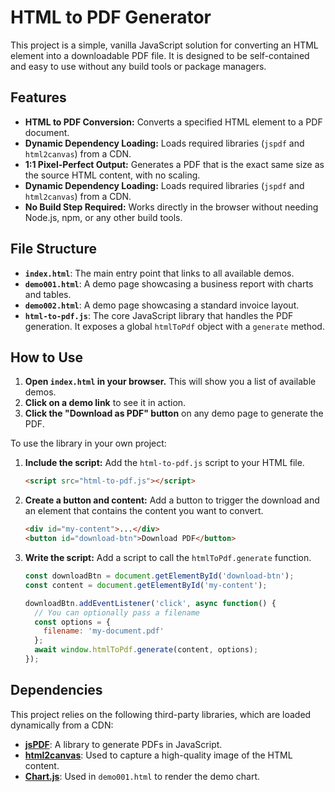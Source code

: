 # HTML to PDF Generator

This project is a simple, vanilla JavaScript solution for converting an HTML element into a downloadable PDF file. It is designed to be self-contained and easy to use without any build tools or package managers.

## Features

- **HTML to PDF Conversion:** Converts a specified HTML element to a PDF document.
- **Dynamic Dependency Loading:** Loads required libraries (`jspdf` and `html2canvas`) from a CDN.
- **1:1 Pixel-Perfect Output:** Generates a PDF that is the exact same size as the source HTML content, with no scaling.
- **Dynamic Dependency Loading:** Loads required libraries (`jspdf` and `html2canvas`) from a CDN.
- **No Build Step Required:** Works directly in the browser without needing Node.js, npm, or any other build tools.

## File Structure

- **`index.html`**: The main entry point that links to all available demos.
- **`demo001.html`**: A demo page showcasing a business report with charts and tables.
- **`demo002.html`**: A demo page showcasing a standard invoice layout.
- **`html-to-pdf.js`**: The core JavaScript library that handles the PDF generation. It exposes a global `htmlToPdf` object with a `generate` method.

## How to Use

1.  **Open `index.html` in your browser.** This will show you a list of available demos.
2.  **Click on a demo link** to see it in action.
3.  **Click the "Download as PDF" button** on any demo page to generate the PDF.

To use the library in your own project:

1.  **Include the script:** Add the `html-to-pdf.js` script to your HTML file.
    ```html
    <script src="html-to-pdf.js"></script>
    ```

2.  **Create a button and content:** Add a button to trigger the download and an element that contains the content you want to convert.
    ```html
    <div id="my-content">...</div>
    <button id="download-btn">Download PDF</button>
    ```

3.  **Write the script:** Add a script to call the `htmlToPdf.generate` function.
    ```javascript
    const downloadBtn = document.getElementById('download-btn');
    const content = document.getElementById('my-content');

    downloadBtn.addEventListener('click', async function() {
      // You can optionally pass a filename
      const options = {
        filename: 'my-document.pdf'
      };
      await window.htmlToPdf.generate(content, options);
    });
    ```

## Dependencies

This project relies on the following third-party libraries, which are loaded dynamically from a CDN:

- **[jsPDF](https://github.com/parallax/jsPDF)**: A library to generate PDFs in JavaScript.
- **[html2canvas](https://html2canvas.hertzen.com/)**: Used to capture a high-quality image of the HTML content.
- **[Chart.js](https://www.chartjs.org/)**: Used in `demo001.html` to render the demo chart.
